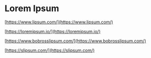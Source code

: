 # Lorem Ipsum

[https://www.lipsum.com/](https://www.lipsum.com/)

[https://loremipsum.io/](https://loremipsum.io/)

[https://www.bobrosslipsum.com/](https://www.bobrosslipsum.com/)

[https://slipsum.com/](https://slipsum.com/)
